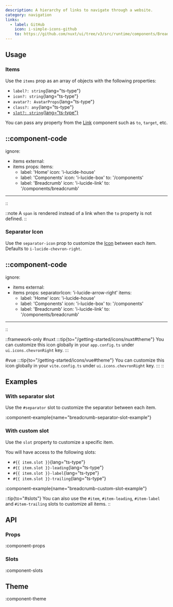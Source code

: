```yaml
---
description: A hierarchy of links to navigate through a website.
category: navigation
links:
  - label: GitHub
    icon: i-simple-icons-github
    to: https://github.com/nuxt/ui/tree/v3/src/runtime/components/Breadcrumb.vue
---
```


## Usage

### Items

Use the `items` prop as an array of objects with the following properties:

- `label?: string`{lang="ts-type"}
- `icon?: string`{lang="ts-type"}
- `avatar?: AvatarProps`{lang="ts-type"}
- `class?: any`{lang="ts-type"}
- [`slot?: string`{lang="ts-type"}](#with-custom-slot)

You can pass any property from the [Link](/components/link#props) component such as `to`, `target`, etc.

::component-code
---
ignore:
  - items
external:
  - items
props:
  items:
    - label: 'Home'
      icon: 'i-lucide-house'
    - label: 'Components'
      icon: 'i-lucide-box'
      to: '/components'
    - label: 'Breadcrumb'
      icon: 'i-lucide-link'
      to: '/components/breadcrumb'
---
::

::note
A `span` is rendered instead of a link when the `to` property is not defined.
::

### Separator Icon

Use the `separator-icon` prop to customize the [Icon](/components/icon) between each item. Defaults to `i-lucide-chevron-right`.

::component-code
---
ignore:
  - items
external:
  - items
props:
  separatorIcon: 'i-lucide-arrow-right'
  items:
    - label: 'Home'
      icon: 'i-lucide-house'
    - label: 'Components'
      icon: 'i-lucide-box'
      to: '/components'
    - label: 'Breadcrumb'
      icon: 'i-lucide-link'
      to: '/components/breadcrumb'
---
::

::framework-only
#nuxt
:::tip{to="/getting-started/icons/nuxt#theme"}
You can customize this icon globally in your `app.config.ts` under `ui.icons.chevronRight` key.
:::

#vue
:::tip{to="/getting-started/icons/vue#theme"}
You can customize this icon globally in your `vite.config.ts` under `ui.icons.chevronRight` key.
:::
::

## Examples

### With separator slot

Use the `#separator` slot to customize the separator between each item.

:component-example{name="breadcrumb-separator-slot-example"}

### With custom slot

Use the `slot` property to customize a specific item.

You will have access to the following slots:

- `#{{ item.slot }}`{lang="ts-type"}
- `#{{ item.slot }}-leading`{lang="ts-type"}
- `#{{ item.slot }}-label`{lang="ts-type"}
- `#{{ item.slot }}-trailing`{lang="ts-type"}

:component-example{name="breadcrumb-custom-slot-example"}

::tip{to="#slots"}
You can also use the `#item`, `#item-leading`, `#item-label` and `#item-trailing` slots to customize all items.
::

## API

### Props

:component-props

### Slots

:component-slots

## Theme

:component-theme
